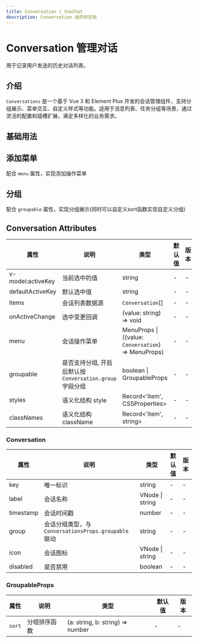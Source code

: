 ```yaml
---
title: Conversation | VueChat
description: Conversation 组件的文档
---
```


# Conversation 管理对话

用于记录用户发送的历史对话列表。

## 介绍

`Conversations` 是一个基于 Vue 3 和 Element Plus 开发的会话管理组件，支持分组展示、菜单交互、自定义样式等功能。适用于消息列表、任务分组等场景，通过灵活的配置和插槽扩展，满足多样化的业务需求。

## 基础用法

<preview path="../demo/Conversation/Basic.vue" title="基础用法" description="Conversation 组件的基础用法"></preview>

## 添加菜单

配合 `menu` 属性，实现添加操作菜单

<preview path="../demo/Conversation/Menu.vue" title="添加菜单" description="Conversation 组件的添加菜单"></preview>

## 分组

配合 `groupable` 属性，实现分组展示(同时可以自定义sort函数实现自定义分组)

<preview path="../demo/Conversation/Group.vue" title="分组" description="Conversation 组件的分组"></preview>

## Conversation Attributes

| 属性              | 说明                                                     | 类型                                                | 默认值 | 版本 |
| ----------------- | -------------------------------------------------------- | --------------------------------------------------- | ------ | ---- |
| v-model:activeKey | 当前选中的值                                             | string                                              | -      | -    |
| defaultActiveKey  | 默认选中值                                               | string                                              | -      | -    |
| items             | 会话列表数据源                                           | `Conversation`[]                                    | -      | -    |
| onActiveChange    | 选中变更回调                                             | (value: string) => void                             | -      | -    |
| menu              | 会话操作菜单                                             | MenuProps \| ((value: `Conversation`) => MenuProps) | -      | -    |
| groupable         | 是否支持分组, 开启后默认按 `Conversation.group` 字段分组 | boolean \| GroupableProps                           | -      | -    |
| styles            | 语义化结构 style                                         | Record<'item', CSSProperties>                       | -      | -    |
| classNames        | 语义化结构 className                                     | Record<'item', string>                              | -      | -    |

### Conversation

| 属性      | 说明                                                 | 类型            | 默认值 | 版本 |
| --------- | ---------------------------------------------------- | --------------- | ------ | ---- |
| key       | 唯一标识                                             | string          | -      | -    |
| label     | 会话名称                                             | VNode \| string | -      | -    |
| timestamp | 会话时间戳                                           | number          | -      | -    |
| group     | 会话分组类型，与 `ConversationsProps.groupable` 联动 | string          | -      | -    |
| icon      | 会话图标                                             | VNode \| string | -      | -    |
| disabled  | 是否禁用                                             | boolean         | -      | -    |

### GroupableProps

| 属性   | 说明         | 类型                             | 默认值 | 版本 |
| ------ | ------------ | -------------------------------- | ------ | ---- |
| `sort` | 分组排序函数 | (a: string, b: string) => number | -      | -    |

